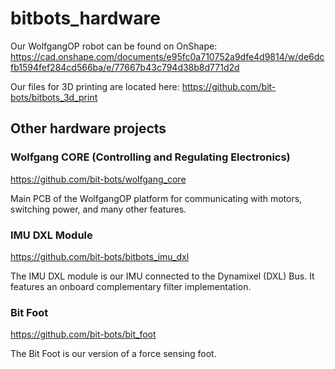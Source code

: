 # bitbots_hardware

Our WolfgangOP robot can be found on OnShape: https://cad.onshape.com/documents/e95fc0a710752a9dfe4d9814/w/de6dcfb1594fef284cd566ba/e/77667b43c794d38b8d771d2d

Our files for 3D printing are located here: https://github.com/bit-bots/bitbots_3d_print

## Other hardware projects

### Wolfgang CORE (Controlling and Regulating Electronics)

https://github.com/bit-bots/wolfgang_core

Main PCB of the WolfgangOP platform for communicating with motors, switching power, and many other features.

### IMU DXL Module

https://github.com/bit-bots/bitbots_imu_dxl

The IMU DXL module is our IMU connected to the Dynamixel (DXL) Bus.
It features an onboard complementary filter implementation.

### Bit Foot

https://github.com/bit-bots/bit_foot

The Bit Foot is our version of a force sensing foot.
